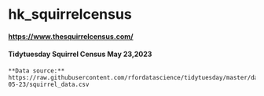 # hk_squirrelcensus
#### https://www.thesquirrelcensus.com/
#### Tidytuesday  Squirrel Census May 23,2023
```
**Data source:**
https://raw.githubusercontent.com/rfordatascience/tidytuesday/master/data/2023/2023-05-23/squirrel_data.csv
```
